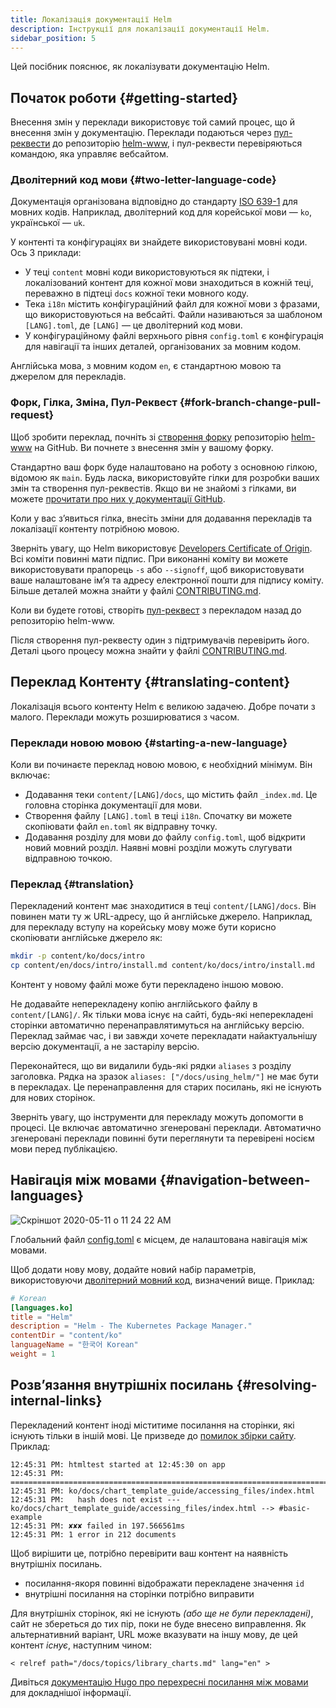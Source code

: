 ```yaml
---
title: Локалізація документації Helm
description: Інструкції для локалізації документації Helm.
sidebar_position: 5
---
```


Цей посібник пояснює, як локалізувати документацію Helm.

## Початок роботи {#getting-started}

Внесення змін у переклади використовує той самий процес, що й внесення змін у документацію. Переклади подаються через [пул-реквести](https://help.github.com/en/github/collaborating-with-issues-and-pull-requests/about-pull-requests) до репозиторію [helm-www](https://github.com/helm/helm-www), і пул-реквести перевіряються командою, яка управляє вебсайтом.

### Дволітерний код мови {#two-letter-language-code}

Документація організована відповідно до стандарту [ISO 639-1](https://www.loc.gov/standards/iso639-2/php/code_list.php) для мовних кодів. Наприклад, дволітерний код для корейської мови — `ko`, української — `uk`.

У контенті та конфігураціях ви знайдете використовувані мовні коди. Ось 3 приклади:

- У теці `content` мовні коди використовуються як підтеки, і локалізований контент для кожної мови знаходиться в кожній теці, переважно в підтеці `docs` кожної теки мовного коду.
- Тека `i18n` містить конфігураційний файл для кожної мови з фразами, що використовуються на вебсайті. Файли називаються за шаблоном `[LANG].toml`, де `[LANG]` — це дволітерний код мови.
- У конфігураційному файлі верхнього рівня `config.toml` є конфігурація для навігації та інших деталей, організованих за мовним кодом.

Англійська мова, з мовним кодом `en`, є стандартною мовою та джерелом для перекладів.

### Форк, Гілка, Зміна, Пул-Реквест {#fork-branch-change-pull-request}

Щоб зробити переклад, почніть зі [створення форку](https://help.github.com/en/github/getting-started-with-github/fork-a-repo) репозиторію [helm-www](https://github.com/helm/helm-www) на GitHub. Ви почнете з внесення змін у вашому форку.

Стандартно ваш форк буде налаштовано на роботу з основною гілкою, відомою як `main`. Будь ласка, використовуйте гілки для розробки ваших змін та створення пул-реквестів. Якщо ви не знайомі з гілками, ви можете [прочитати про них у документації GitHub](https://help.github.com/en/github/collaborating-with-issues-and-pull-requests/about-branches).

Коли у вас зʼявиться гілка, внесіть зміни для додавання перекладів та локалізації контенту потрібною мовою.

Зверніть увагу, що Helm використовує [Developers Certificate of Origin](https://developercertificate.org/). Всі коміти повинні мати підпис. При виконанні коміту ви можете використовувати прапорець `-s` або `--signoff`, щоб використовувати ваше налаштоване імʼя та адресу електронної пошти для підпису коміту. Більше деталей можна знайти у файлі [CONTRIBUTING.md](https://github.com/helm/helm-www/blob/main/CONTRIBUTING.md#sign-your-work).

Коли ви будете готові, створіть [пул-реквест](https://help.github.com/en/github/collaborating-with-issues-and-pull-requests/about-pull-requests) з перекладом назад до репозиторію helm-www.

Після створення пул-реквесту один з підтримувачів перевірить його. Деталі цього процесу можна знайти у файлі [CONTRIBUTING.md](https://github.com/helm/helm-www/blob/main/CONTRIBUTING.md).

## Переклад Контенту {#translating-content}

Локалізація всього контенту Helm є великою задачею. Добре почати з малого. Переклади можуть розширюватися з часом.

### Переклади новою мовою {#starting-a-new-language}

Коли ви починаєте переклад новою мовою, є необхідний мінімум. Він включає:

- Додавання теки `content/[LANG]/docs`, що містить файл `_index.md`. Це головна сторінка документації для мови.
- Створення файлу `[LANG].toml` в теці `i18n`. Спочатку ви можете скопіювати файл `en.toml` як відправну точку.
- Додавання розділу для мови до файлу `config.toml`, щоб відкрити новий мовний розділ. Наявні мовні розділи можуть слугувати відправною точкою.

### Переклад {#translation}

Перекладений контент має знаходитися в теці `content/[LANG]/docs`. Він повинен мати ту ж URL-адресу, що й англійське джерело. Наприклад, для перекладу вступу на корейську мову може бути корисно скопіювати англійське джерело як:

```sh
mkdir -p content/ko/docs/intro
cp content/en/docs/intro/install.md content/ko/docs/intro/install.md
```

Контент у новому файлі може бути перекладено іншою мовою.

Не додавайте неперекладену копію англійського файлу в `content/[LANG]/`. Як тільки мова існує на сайті, будь-які неперекладені сторінки автоматично перенаправлятимуться на англійську версію. Переклад займає час, і ви завжди хочете перекладати найактуальнішу версію документації, а не застарілу версію.

Переконайтеся, що ви видалили будь-які рядки `aliases` з розділу заголовка. Рядка на зразок `aliases: ["/docs/using_helm/"]` не має бути в перекладах. Це перенаправлення для старих посилань, які не існують для нових сторінок.

Зверніть увагу, що інструменти для перекладу можуть допомогти в процесі. Це включає автоматично згенеровані переклади. Автоматично згенеровані переклади повинні бути переглянути та перевірені носієм мови перед публікацією.

## Навігація між мовами {#navigation-between-languages}

![Скріншот 2020-05-11 о 11 24 22
AM](https://user-images.githubusercontent.com/686194/81597103-035de600-937a-11ea-9834-cd9dcef4e914.png)

Глобальний файл [config.toml](https://github.com/helm/helm-www/blob/main/config.toml#L83L89) є місцем, де налаштована навігація між мовами.

Щоб додати нову мову, додайте новий набір параметрів, використовуючи [дволітерний мовний код](#two-letter-language-code), визначений вище. Приклад:

```toml
# Korean
[languages.ko]
title = "Helm"
description = "Helm - The Kubernetes Package Manager."
contentDir = "content/ko"
languageName = "한국어 Korean"
weight = 1
```

## Розвʼязання внутрішніх посилань {#resolving-internal-links}

Перекладений контент іноді міститиме посилання на сторінки, які існують тільки в іншій мові. Це призведе до [помилок збірки сайту](https://app.netlify.com/sites/helm-merge/deploys). Приклад:

```
12:45:31 PM: htmltest started at 12:45:30 on app
12:45:31 PM: ========================================================================
12:45:31 PM: ko/docs/chart_template_guide/accessing_files/index.html
12:45:31 PM:   hash does not exist --- ko/docs/chart_template_guide/accessing_files/index.html --> #basic-example
12:45:31 PM: ✘✘✘ failed in 197.566561ms
12:45:31 PM: 1 error in 212 documents
```

Щоб вирішити це, потрібно перевірити ваш контент на наявність внутрішніх посилань.

- посилання-якоря повинні відображати перекладене значення `id`
- внутрішні посилання на сторінки потрібно виправити

Для внутрішніх сторінок, які не існують _(або ще не були перекладені)_, сайт не збереться до тих пір, поки не буде внесено виправлення. Як альтернативний варіант, URL може вказувати на іншу мову, де цей контент _існує_, наступним чином:

`< relref path="/docs/topics/library_charts.md" lang="en" >`

Дивіться [документацію Hugo про перехресні посилання між
мовами](https://gohugo.io/content-management/cross-references/#link-to-another-language-version) для докладнішої інформації.
